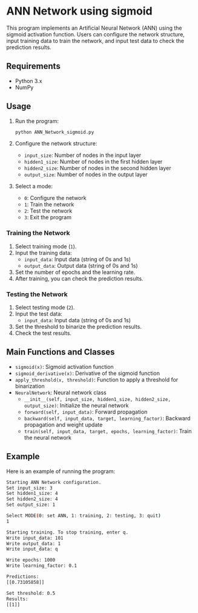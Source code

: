 # ANN Network using sigmoid

This program implements an Artificial Neural Network (ANN) using the sigmoid activation function. Users can configure the network structure, input training data to train the network, and input test data to check the prediction results.

## Requirements
- Python 3.x
- NumPy

## Usage

1. Run the program:
    ```sh
    python ANN_Network_sigmoid.py
    ```

2. Configure the network structure:
    - `input_size`: Number of nodes in the input layer
    - `hidden1_size`: Number of nodes in the first hidden layer
    - `hidden2_size`: Number of nodes in the second hidden layer
    - `output_size`: Number of nodes in the output layer

3. Select a mode:
    - `0`: Configure the network
    - `1`: Train the network
    - `2`: Test the network
    - `3`: Exit the program

### Training the Network

1. Select training mode (`1`).
2. Input the training data:
    - `input_data`: Input data (string of 0s and 1s)
    - `output_data`: Output data (string of 0s and 1s)
3. Set the number of epochs and the learning rate.
4. After training, you can check the prediction results.

### Testing the Network

1. Select testing mode (`2`).
2. Input the test data:
    - `input_data`: Input data (string of 0s and 1s)
3. Set the threshold to binarize the prediction results.
4. Check the test results.

## Main Functions and Classes

- `sigmoid(x)`: Sigmoid activation function
- `sigmoid_derivative(x)`: Derivative of the sigmoid function
- `apply_threshold(x, threshold)`: Function to apply a threshold for binarization
- `NeuralNetwork`: Neural network class
  - `__init__(self, input_size, hidden1_size, hidden2_size, output_size)`: Initialize the neural network
  - `forward(self, input_data)`: Forward propagation
  - `backward(self, input_data, target, learning_factor)`: Backward propagation and weight update
  - `train(self, input_data, target, epochs, learning_factor)`: Train the neural network

## Example

Here is an example of running the program:

```sh
Starting ANN Network configuration.
Set input_size: 3
Set hidden1_size: 4
Set hidden2_size: 4
Set output_size: 1

Select MODE(0: set ANN, 1: training, 2: testing, 3: quit)
1

Starting training. To stop training, enter q.
Write input_data: 101
Write output_data: 1
Write input_data: q

Write epochs: 1000
Write learning_factor: 0.1

Predictions:
[[0.73105858]]

Set threshold: 0.5
Results:
[[1]]

